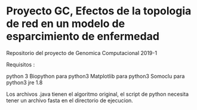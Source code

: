 # Proyecto GC, Efectos de la topologia de red en un modelo de esparcimiento de enfermedad

Repositorio del proyecto de Genomica Computacional 2019-1

Requisitos :

python 3
Biopython para python3
Matplotlib para python3
Somoclu para python3
jre 1.8

Los archivos .java tienen el algoritmo original, 
el script de python necesita tener un archivo fasta
en el directorio de ejecucion.
